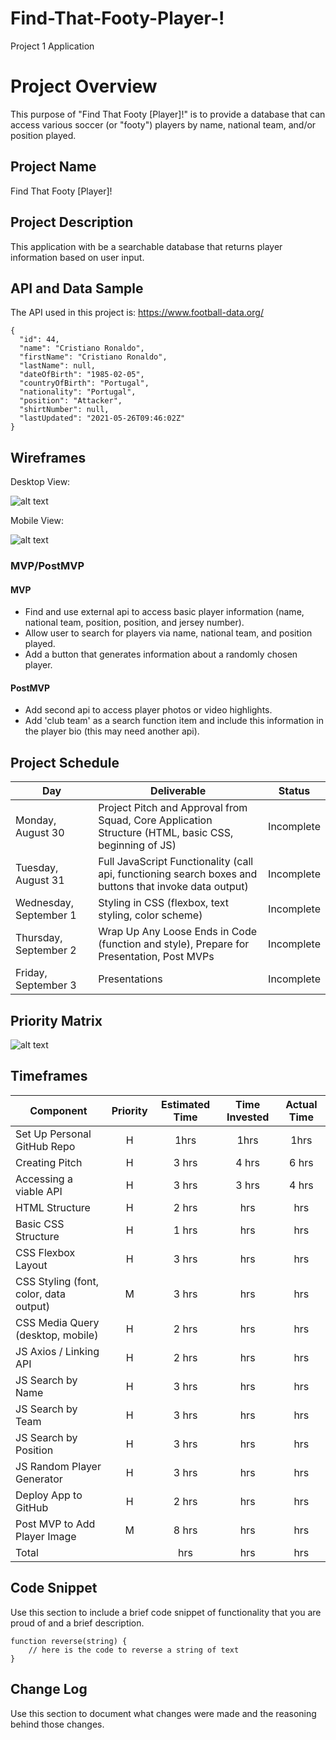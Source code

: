 # Find-That-Footy-Player-!
Project 1 Application

# Project Overview
This purpose of "Find That Footy [Player]!" is to provide a database that can access various soccer (or "footy") players by name, national team, and/or position played. 

## Project Name
Find That Footy [Player]!

## Project Description
This application with be a searchable database that returns player information based on user input.

## API and Data Sample
The API used in this project is:
https://www.football-data.org/

```
{
  "id": 44,
  "name": "Cristiano Ronaldo",
  "firstName": "Cristiano Ronaldo",
  "lastName": null,
  "dateOfBirth": "1985-02-05",
  "countryOfBirth": "Portugal",
  "nationality": "Portugal",
  "position": "Attacker",
  "shirtNumber": null,
  "lastUpdated": "2021-05-26T09:46:02Z"
}
```

## Wireframes
Desktop View:

![alt text](https://res.cloudinary.com/dyyjvyqtn/image/upload/v1630266465/P1_DesktopWireframe_sf6ohi.png)

Mobile View:

![alt text](https://res.cloudinary.com/dyyjvyqtn/image/upload/v1630266478/P1_Mobile_Wireframe_dsvntc.png)

### MVP/PostMVP
#### MVP 
- Find and use external api to access basic player information (name, national team, position, position, and jersey number).
- Allow user to search for players via name, national team, and position played.
- Add a button that generates information about a randomly chosen player.
#### PostMVP  
- Add second api to access player photos or video highlights.
- Add 'club team' as a search function item and include this information in the player bio (this may need another api).

## Project Schedule
|  Day | Deliverable | Status
|---|---| ---|
|Monday, August 30| Project Pitch and Approval from Squad, Core Application Structure (HTML, basic CSS, beginning of JS) | Incomplete
|Tuesday, August 31| Full JavaScript Functionality (call api, functioning search boxes and buttons that invoke data output) | Incomplete
|Wednesday, September 1| Styling in CSS (flexbox, text styling, color scheme) | Incomplete
|Thursday, September 2| Wrap Up Any Loose Ends in Code (function and style), Prepare for Presentation, Post MVPs | Incomplete
|Friday, September 3| Presentations  | Incomplete

## Priority Matrix

![alt text](https://res.cloudinary.com/dyyjvyqtn/image/upload/v1630272137/P1_PriorityMatrix_libnfw.png)

## Timeframes

| Component | Priority | Estimated Time | Time Invested | Actual Time |
| --- | :---: |  :---: | :---: | :---: |
| Set Up Personal GitHub Repo | H | 1hrs| 1hrs | 1hrs |
| Creating Pitch | H | 3 hrs| 4 hrs | 6 hrs |
| Accessing a viable API | H | 3 hrs| 3 hrs | 4 hrs |
| HTML Structure | H | 2 hrs | hrs | hrs |
| Basic CSS Structure | H | 1 hrs | hrs | hrs |
| CSS Flexbox Layout | H | 3 hrs | hrs | hrs |
| CSS Styling (font, color, data output) | M | 3 hrs | hrs | hrs |
| CSS Media Query (desktop, mobile) | H | 2 hrs | hrs | hrs |
| JS Axios / Linking API | H | 2 hrs | hrs | hrs |
| JS Search by Name | H | 3 hrs | hrs | hrs |
| JS Search by Team | H | 3 hrs | hrs | hrs |
| JS Search by Position | H | 3 hrs | hrs | hrs |
| JS Random Player Generator | H | 3 hrs | hrs | hrs |
| Deploy App to GitHub | H | 2 hrs | hrs | hrs |
| Post MVP to Add Player Image | M | 8 hrs | hrs | hrs |
| Total |  | hrs| hrs | hrs |

## Code Snippet

Use this section to include a brief code snippet of functionality that you are proud of and a brief description.  

```
function reverse(string) {
	// here is the code to reverse a string of text
}
```

## Change Log
 Use this section to document what changes were made and the reasoning behind those changes.  
